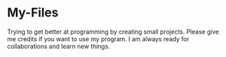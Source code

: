 # My-Files
Trying to get better at programming by creating small projects. Please give me credits if you want to use my program. I am always ready for collaborations and learn new things.
